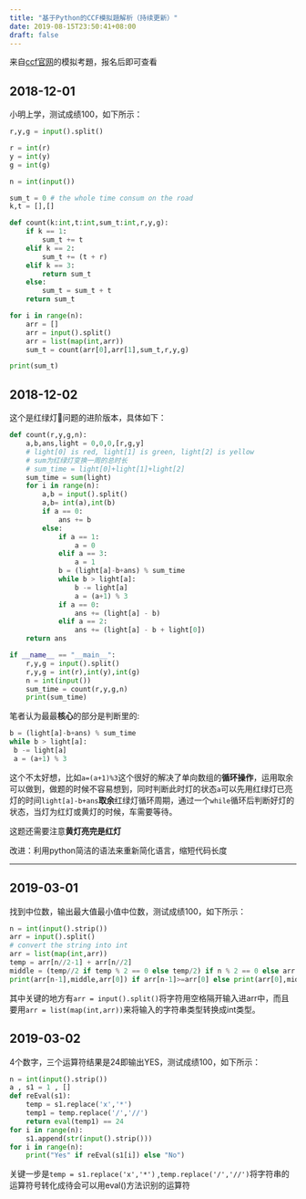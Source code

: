 ```yaml
---
title: "基于Python的CCF模拟題解析（持续更新）"
date: 2019-08-15T23:50:41+08:00
draft: false
---
```


来自[ccf官网](http://118.190.20.162/home.page)的模拟考題，报名后即可查看

<!--more-->

## 2018-12-01

小明上学，测试成绩100，如下所示：

```python
r,y,g = input().split()

r = int(r)
y = int(y)
g = int(g)

n = int(input())

sum_t = 0 # the whole time consum on the road
k,t = [],[]

def count(k:int,t:int,sum_t:int,r,y,g):
    if k == 1:
        sum_t += t
    elif k == 2:
        sum_t += (t + r)
    elif k == 3:
        return sum_t
    else:
        sum_t = sum_t + t
    return sum_t

for i in range(n):
    arr = []
    arr = input().split()
    arr = list(map(int,arr))
    sum_t = count(arr[0],arr[1],sum_t,r,y,g)

print(sum_t)
```

## 2018-12-02

这个是红绿灯🚥问题的进阶版本，具体如下：

```python
def count(r,y,g,n):
    a,b,ans,light = 0,0,0,[r,g,y] 
    # light[0] is red, light[1] is green, light[2] is yellow
    # sum为红绿灯变换一周的总时长
    # sum_time = light[0]+light[1]+light[2]
    sum_time = sum(light)
    for i in range(n):
        a,b = input().split()
        a,b= int(a),int(b)
        if a == 0:
            ans += b
        else:
            if a == 1:
                a = 0
            elif a == 3:
                a = 1
            b = (light[a]-b+ans) % sum_time
            while b > light[a]:
                b -= light[a]
                a = (a+1) % 3
            if a == 0:
                ans += (light[a] - b)
            elif a == 2:
                ans += (light[a] - b + light[0])
    return ans

if __name__ == "__main__":
    r,y,g = input().split()
    r,y,g = int(r),int(y),int(g)
    n = int(input())
    sum_time = count(r,y,g,n)
    print(sum_time)
```

笔者认为最最**核心**的部分是判断里的:

```python
b = (light[a]-b+ans) % sum_time
while b > light[a]:
 b -= light[a]
 a = (a+1) % 3
```

这个不太好想，比如`a=(a+1)%3`这个很好的解决了单向数组的**循环操作**，运用取余可以做到，做题的时候不容易想到，同时判断此时灯的状态`a`可以先用红绿灯已亮灯的时间`light[a]-b+ans`**取余**红绿灯循环周期，通过一个`while`循环后判断好灯的状态，当灯为红灯或黄灯的时候，车需要等待。

这题还需要注意**黄灯亮完是红灯**

改进：利用python简洁的语法来重新简化语言，缩短代码长度

---

## 2019-03-01

找到中位数，输出最大值最小值中位数，测试成绩100，如下所示：

```python
n = int(input().strip())
arr = input().split()
# convert the string into int
arr = list(map(int,arr))
temp = arr[n//2-1] + arr[n//2]
middle = (temp//2 if temp % 2 == 0 else temp/2) if n % 2 == 0 else arr[(n-1)//2]
print(arr[n-1],middle,arr[0]) if arr[n-1]>=arr[0] else print(arr[0],middle,arr[n-1])
```

其中关键的地方有`arr = input().split()`将字符用空格隔开输入进arr中，而且要用`arr = list(map(int,arr))`来将输入的字符串类型转换成int类型。

## 2019-03-02

4个数字，三个运算符结果是24即输出YES，测试成绩100，如下所示：

```python
n = int(input().strip())
a , s1 = 1 , []
def reEval(s1):
    temp = s1.replace('x','*')
    temp1 = temp.replace('/','//')
    return eval(temp1) == 24
for i in range(n):
    s1.append(str(input().strip()))
for i in range(n):
    print("Yes" if reEval(s1[i]) else "No")
```

关键一步是`temp = s1.replace('x','*')` ,`temp.replace('/','//')`将字符串的运算符号转化成待会可以用eval()方法识别的运算符
